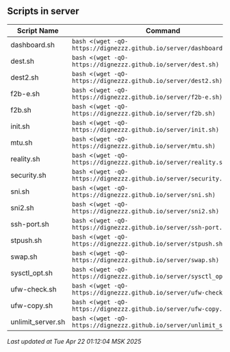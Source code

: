 ## Scripts in server

| Script Name | Command |
|-------------|---------|
| dashboard.sh | `bash <(wget -qO- https://dignezzz.github.io/server/dashboard.sh)` |
| dest.sh | `bash <(wget -qO- https://dignezzz.github.io/server/dest.sh)` |
| dest2.sh | `bash <(wget -qO- https://dignezzz.github.io/server/dest2.sh)` |
| f2b-e.sh | `bash <(wget -qO- https://dignezzz.github.io/server/f2b-e.sh)` |
| f2b.sh | `bash <(wget -qO- https://dignezzz.github.io/server/f2b.sh)` |
| init.sh | `bash <(wget -qO- https://dignezzz.github.io/server/init.sh)` |
| mtu.sh | `bash <(wget -qO- https://dignezzz.github.io/server/mtu.sh)` |
| reality.sh | `bash <(wget -qO- https://dignezzz.github.io/server/reality.sh)` |
| security.sh | `bash <(wget -qO- https://dignezzz.github.io/server/security.sh)` |
| sni.sh | `bash <(wget -qO- https://dignezzz.github.io/server/sni.sh)` |
| sni2.sh | `bash <(wget -qO- https://dignezzz.github.io/server/sni2.sh)` |
| ssh-port.sh | `bash <(wget -qO- https://dignezzz.github.io/server/ssh-port.sh)` |
| stpush.sh | `bash <(wget -qO- https://dignezzz.github.io/server/stpush.sh)` |
| swap.sh | `bash <(wget -qO- https://dignezzz.github.io/server/swap.sh)` |
| sysctl_opt.sh | `bash <(wget -qO- https://dignezzz.github.io/server/sysctl_opt.sh)` |
| ufw-check.sh | `bash <(wget -qO- https://dignezzz.github.io/server/ufw-check.sh)` |
| ufw-copy.sh | `bash <(wget -qO- https://dignezzz.github.io/server/ufw-copy.sh)` |
| unlimit_server.sh | `bash <(wget -qO- https://dignezzz.github.io/server/unlimit_server.sh)` |

_Last updated at Tue Apr 22 01:12:04 MSK 2025_ 
